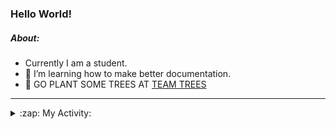 ### Hello World!

##### About:
- Currently I am a student.
- 🌱 I’m learning how to make better documentation.
- 🌱 GO PLANT SOME TREES AT [TEAM TREES](https://teamtrees.org/)

---
<details>
  <summary>:zap: My Activity:</summary>
  
<!--START_SECTION:waka-->
![Code Time](http://img.shields.io/badge/Code%20Time-1%2C203%20hrs%2035%20mins-blue)

**I'm a Night 🦉** 

```text
🌞 Morning                1903 commits        ███░░░░░░░░░░░░░░░░░░░░░░   10.06 % 
🌆 Daytime                6426 commits        ████████░░░░░░░░░░░░░░░░░   33.98 % 
🌃 Evening                5425 commits        ███████░░░░░░░░░░░░░░░░░░   28.69 % 
🌙 Night                  5155 commits        ███████░░░░░░░░░░░░░░░░░░   27.26 % 
```
📅 **I'm Most Productive on Wednesday** 

```text
Monday                   2660 commits        ████░░░░░░░░░░░░░░░░░░░░░   14.07 % 
Tuesday                  2579 commits        ███░░░░░░░░░░░░░░░░░░░░░░   13.64 % 
Wednesday                4427 commits        ██████░░░░░░░░░░░░░░░░░░░   23.41 % 
Thursday                 2450 commits        ███░░░░░░░░░░░░░░░░░░░░░░   12.96 % 
Friday                   1978 commits        ███░░░░░░░░░░░░░░░░░░░░░░   10.46 % 
Saturday                 1649 commits        ██░░░░░░░░░░░░░░░░░░░░░░░   08.72 % 
Sunday                   3166 commits        ████░░░░░░░░░░░░░░░░░░░░░   16.74 % 
```


📊 **This Week I Spent My Time On** 

```text
🔥 Editors: 
VS Code                  51 mins             █████████████████████████   100.00 % 

🐱‍💻 Projects: 
giveth-dapps-v2          40 mins             ████████████████████░░░░░   78.52 % 
file-utils               8 mins              ████░░░░░░░░░░░░░░░░░░░░░   15.79 % 
givbacks-admin           2 mins              █░░░░░░░░░░░░░░░░░░░░░░░░   04.44 % 
iris-flower-ml           0 secs              ░░░░░░░░░░░░░░░░░░░░░░░░░   01.25 % 
```


 Last Updated on 24/09/2023 10:10:56 UTC
<!--END_SECTION:waka-->
</details>
